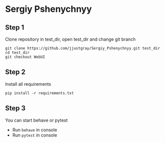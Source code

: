 # Sergiy Pshenychnyy

## Step 1
Clone repository in test_dir, open test_dir and change git branch
```
git clone https://github.com/jjustgray/Sergiy_Pshenychnyy.git test_dir
cd test_dir
git checkout WebUI
```

## Step 2
Install all requirements
```
pip install -r requirements.txt
```

## Step 3
You can start behave or pytest
- Run ```behave``` in console
- Run ```pytest``` in console
